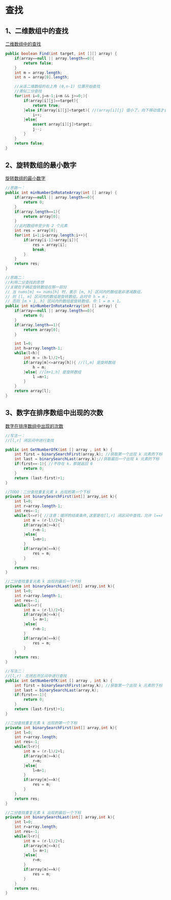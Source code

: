 # 查找

## 1、二维数组中的查找

[二维数组中的查找](https://www.nowcoder.com/practice/abc3fe2ce8e146608e868a70efebf62e?tpId=13&tqId=11154&tPage=1&rp=1&ru=/ta/coding-interviews&qru=/ta/coding-interviews/question-ranking)

```java
public boolean Find(int target, int [][] array) {
    if(array==null || array.length==0){
        return false;
    }
    int m = array.length;
    int n = array[0].length;

    //从该二维数组的右上角 (0,n-1) 位置开始查找
    //类似二分查找
    for(int i=0,j=n-1;i<m && j>=0;){
        if(array[i][j]==target){
            return true;
        }else if(array[i][j]<target){ //(array[i][j] 值小了，向下移动值才会变大
            i++;
        }else{
            assert array[i][j]>target;
            j--;
        }
    }
    return false;
}
```



## 2、旋转数组的最小数字

[旋转数组的最小数字](https://www.nowcoder.com/practice/9f3231a991af4f55b95579b44b7a01ba?tpId=13&tqId=11159&tPage=1&rp=1&ru=/ta/coding-interviews&qru=/ta/coding-interviews/question-ranking)

```java
//思路一：
public int minNumberInRotateArray(int [] array) {
    if(array==null || array.length==0){
        return 0;
    }
    if(array.length==1){
        return array[0];
    }
    //此时数组中至少有 2 个元素
    int res = array[0];
    for(int i=1;i<array.length;i++){
        if(array[i-1]>array[i]){
            res = array[i];
            break;
        }
    }
    return res;
}
```

```java
//思路二：
//利用二分查找的思想
//关键在于确定旋转数组在那一部分
// 当 nums[m] <= nums[h] 时，表示 [m, h] 区间内的数组是非递减数组，
// 则 [l, m] 区间内的数组是旋转数组，此时令 h = m；
// 否则 [m + 1, h] 区间内的数组是旋转数组，令 l = m + 1。
public int minNumberInRotateArray(int [] array) {
    if(array==null || array.length==0){
        return 0;
    }
    if(array.length==1){
        return array[0];
    }

    int l=0;
    int h=array.length-1;
    while(l<h){
        int m = (h-l)/2+l;
        if(array[m]<=array[h]){ //[l,m] 是旋转数组
            h = m;
        }else{ //[m+1,h] 是旋转数组
            l =m+1;
        }
    }
    return array[l];
}
```



## 3、数字在排序数组中出现的次数

[数字在排序数组中出现的次数](https://www.nowcoder.com/practice/70610bf967994b22bb1c26f9ae901fa2?tpId=13&tqId=11190&tPage=1&rp=1&ru=/ta/coding-interviews&qru=/ta/coding-interviews/question-ranking)

```java
//写法一：
//[l,r] 闭区间中进行查找

public int GetNumberOfK(int [] array , int k) {
    int first = binarySearchFirst(array,k); //获取第一个出现 k 元素的下标
    int last = binarySearchLast(array,k);//获取最后一个出现 k 元素的下标
    if(first==-1){ //不存在 k，那就返回 0
        return 0;
    }
    return (last-first)+1;
}

//TODO：二分查找重复元素 k 出现的第一个下标
private int binarySearchFirst(int[] array,int k){
    int l=0;
    int r=array.length-1;
    int res=-1;
    while(l<=r){ //注意：循环的结束条件,这里是在[l,r] 闭区间中查找，允许 l==r
        int m = (r-l)/2+l;
        if(array[m]>=k){
            r=m-1;
        }else{
            l=m+1;
        }
        if(array[m]==k){
            res = m;
        }
    }
    return res;
}

//二分查找重复元素 k 出现的最后一个下标
private int binarySearchLast(int[] array,int k){
    int l=0;
    int r=array.length-1;
    int res=-1;
    while(l<=r){
        int m = (r-l)/2+l;
        if(array[m]<=k){
            l= m+1;
        }else{
            r=m-1;
        }
        if(array[m]==k){
            res = m;
        }
    }
    return res;
}
```

```java
//写法二：
//[l,r） 左闭右开区间中进行查找
public int GetNumberOfK(int [] array , int k) {
    int first = binarySearchFirst(array,k); //获取第一个出现 k 元素的下标
    int last = binarySearchLast(array,k);
    if(first==-1){
        return 0;
    }
    return (last-first)+1;
}

//二分查找重复元素 k 出现的第一个下标
private int binarySearchFirst(int[] array,int k){
    int l=0;
    int r=array.length;
    int res=-1;
    while(l<r){
        int m = (r-l)/2+l;
        if(array[m]>=k){
            r=m;
        }else{
            l=m+1;
        }
        if(array[m]==k){
            res = m;
        }
    }
    return res;
}

//二分查找重复元素 k 出现的最后一个下标
private int binarySearchLast(int[] array,int k){
    int l=0;
    int r=array.length;
    int res=-1;
    while(l<r){
        int m = (r-l)/2+l;
        if(array[m]<=k){
            l= m+1;
        }else{
            r=m;
        }
        if(array[m]==k){
            res = m;
        }
    }
    return res;
}
```
